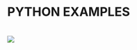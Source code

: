 <h1> PYTHON EXAMPLES <h1>
<img src="https://upload.wikimedia.org/wikipedia/commons/thumb/c/c3/Python-logo-notext.svg/800px-Python-logo-notext.svg.png">